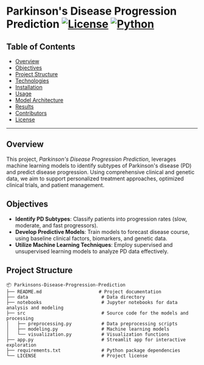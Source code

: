 # Parkinson's Disease Progression Prediction  [![License](https://img.shields.io/badge/license-MIT-blue.svg)](LICENSE)  [![Python](https://img.shields.io/badge/python-3.10%2B-blue.svg)](https://www.python.org/)

## Table of Contents
- [Overview](#overview)
- [Objectives](#objectives)
- [Project Structure](#project-structure)
- [Technologies](#technologies)
- [Installation](#installation)
- [Usage](#usage)
- [Model Architecture](#model-architecture)
- [Results](#results)
- [Contributors](#contributors)
- [License](#license)

---

## Overview
This project, *Parkinson's Disease Progression Prediction*, leverages machine learning models to identify subtypes of Parkinson's disease (PD) and predict disease progression. Using comprehensive clinical and genetic data, we aim to support personalized treatment approaches, optimized clinical trials, and patient management.

## Objectives
- **Identify PD Subtypes**: Classify patients into progression rates (slow, moderate, and fast progressors).
- **Develop Predictive Models**: Train models to forecast disease course, using baseline clinical factors, biomarkers, and genetic data.
- **Utilize Machine Learning Techniques**: Employ supervised and unsupervised learning models to analyze PD data effectively.

## Project Structure
```plaintext
📦 Parkinsons-Disease-Progression-Prediction
├── README.md                     # Project documentation
├── data                           # Data directory
├── notebooks                      # Jupyter notebooks for data analysis and modeling
├── src                            # Source code for the models and processing
│   ├── preprocessing.py           # Data preprocessing scripts
│   ├── modeling.py                # Machine learning models
│   └── visualization.py           # Visualization functions
├── app.py                         # Streamlit app for interactive exploration
├── requirements.txt               # Python package dependencies
└── LICENSE                        # Project license
